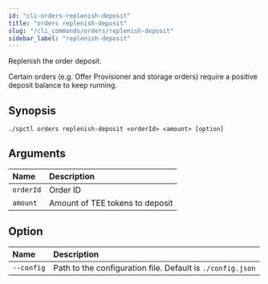 ```yaml
---
id: "cli-orders-replenish-deposit"
title: "orders replenish-deposit"
slug: "/cli_commands/orders/replenish-deposit"
sidebar_label: "replenish-deposit"
---
```


Replenish the order deposit.

Certain orders (e.g. Offer Provisioner and storage orders) require a positive deposit balance to keep running. 

## Synopsis

```
./spctl orders replenish-deposit <orderId> <amount> [option]
```

## Arguments

|**Name**| **Description**                  |
| :- |:---------------------------------|
|`orderId`| Order ID                       |
|`amount`| Amount of TEE tokens to deposit |

## Option

|**Name**|**Description**|
| :- | :- |
|`--config`|Path to the configuration file. Default is `./config.json`|
